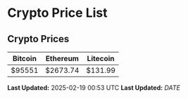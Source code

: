 # Crypto Price List

## Crypto Prices
| Bitcoin | Ethereum | Litecoin |
| ------- | -------- | -------- |
| $95551 | $2673.74 | $131.99 |
**Last Updated:** 2025-02-19 00:53 UTC
**Last Updated:** $DATE$

